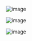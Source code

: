 ![image](https://github.com/user-attachments/assets/4eb46966-7a19-4ea1-a42a-0b35c5146846)

![image](https://github.com/user-attachments/assets/839df960-8831-4b59-a2af-7e227f7facaa)

![image](https://github.com/user-attachments/assets/c8b67eaf-3522-4445-ada1-eeaf27a40700)
